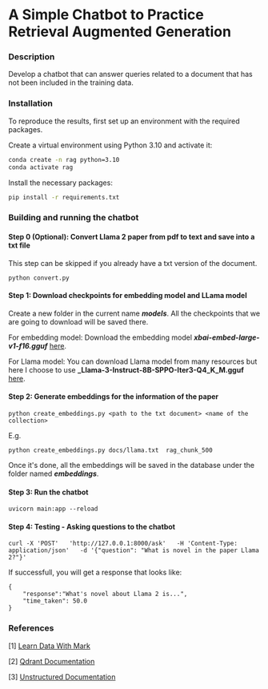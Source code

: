 # A Simple Chatbot to Practice Retrieval Augmented Generation

### Description 

Develop a chatbot that can answer queries related to a document that has not been included in the training data.

### Installation

To reproduce the results, first set up an environment with the required packages.

Create a virtual environment using Python 3.10 and activate it:

```bash
conda create -n rag python=3.10
conda activate rag
```

Install the necessary packages:
```bash
pip install -r requirements.txt
```

### Building and running the chatbot

#### Step 0 (Optional): Convert Llama 2 paper from pdf to text and save into a txt file

This step can be skipped if you already have a txt version of the document.

```
python convert.py
```

#### Step 1: Download checkpoints for embedding model and LLama model

Create a new folder in the current name **_models_**. All the checkpoints that we are going to download will be saved there.

For embedding model: Download the embedding model  **_xbai-embed-large-v1-f16.gguf_** [here](https://huggingface.co/mixedbread-ai/mxbai-embed-large-v1/blob/7130e2d16051fdf3e0157e841f8b5a8d0d5e63ef/gguf/mxbai-embed-large-v1-f16.gguf).

 For Llama model: You can download Llama model from many resources but here I choose to use **_Llama-3-Instruct-8B-SPPO-Iter3-Q4_K_M.gguf** [here](https://huggingface.co/bartowski/Llama-3-Instruct-8B-SPPO-Iter3-GGUF/tree/main).

#### Step 2: Generate embeddings for the information of the paper

```
python create_embeddings.py <path to the txt document> <name of the collection>
```

E.g.

```
python create_embeddings.py docs/llama.txt  rag_chunk_500
```

Once it's done, all the embeddings will be saved in the database under the folder named **_embeddings_**.

#### Step 3: Run the chatbot 

```
uvicorn main:app --reload
```

#### Step 4: Testing - Asking questions to the chatbot

```
curl -X 'POST'   'http://127.0.0.1:8000/ask'   -H 'Content-Type: application/json'   -d '{"question": "What is novel in the paper Llama 2?"}'
```

If successfull, you will get a response that looks like:

```
{
    "response":"What's novel about Llama 2 is...",
    "time_taken": 50.0
}
```

### References
<!-- <a id="1">[1]</a>  -->
<a id="1">[1]</a> 
[Learn Data With Mark](https://github.com/mneedham/LearnDataWithMark/) 


<!-- <a id="2">[2]</a>  -->
<a id="2">[2]</a> 
[Qdrant Documentation](https://qdrant.tech/documentation/) 



<a id="3">[3]</a> 
[Unstructured Documentation](https://github.com/Unstructured-IO/unstructured) 
